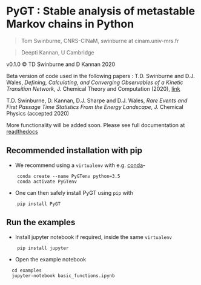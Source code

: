 # PyGT : Stable analysis of metastable Markov chains in Python

> Tom Swinburne, CNRS-CINaM, swinburne at cinam.univ-mrs.fr

> Deepti Kannan, U Cambridge

v0.1.0 :copyright: TD Swinburne and D Kannan 2020

Beta version of code used in the following papers :
T.D. Swinburne and D.J. Wales, *Defining, Calculating, and Converging Observables of a Kinetic Transition Network*, J. Chemical Theory and Computation (2020), [link](https://doi.org/10.1021/acs.jctc.9b01211)

T.D. Swinburne, D. Kannan, D.J. Sharpe and D.J. Wales, *Rare Events and First Passage Time Statistics From the Energy Landscape*,
J. Chemical Physics (accepted 2020)

More functionality will be added soon. Please see full documentation at [readthedocs](https://pygt.readthedocs.io)

## Recommended installation with pip
- We recommend using a `virtualenv` with e.g. [conda](https://docs.conda.io/en/latest/miniconda.html)-
```
	conda create --name PyGTenv python=3.5
	conda activate PyGTenv
```
- One can then safely install PyGT using `pip` with
```
	pip install PyGT
```

## Run the examples
- Install jupyter notebook if required, inside the same `virtualenv`
```
	pip install jupyter
```
- Open the example notebook
```
  cd examples
  jupyter-notebook basic_functions.ipynb
```
